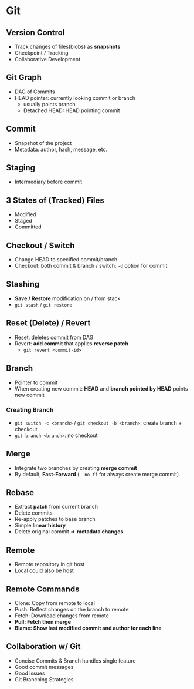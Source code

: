 # Git

## Version Control

- Track changes of files(blobs) as **snapshots**
- Checkpoint / Tracking
- Collaborative Development

## Git Graph

- DAG of Commits
- HEAD pointer: currently looking commit or branch
    - usually points branch
    - Detached HEAD: HEAD pointing commit

## Commit

- Snapshot of the project
- Metadata: author, hash, message, etc.

## Staging

- Intermediary before commit

## 3 States of (Tracked) Files

- Modified
- Staged
- Committed

## Checkout / Switch

- Change HEAD to specified commit/branch
- Checkout: both commit & branch / switch: `-d` option for commit

## Stashing

- **Save / Restore** modification on / from stack
- `git stash` / `git restore`

## Reset (Delete) / Revert

- Reset: deletes commit from DAG
- Revert: **add commit** that applies **reverse patch**
    - `git revert <commit-id>`

## Branch

- Pointer to commit
- When creating new commit: **HEAD** and **branch pointed by HEAD** points new commit

### Creating Branch

- `git switch -c <branch>` / `git checkout -b <branch>`: create branch + checkout
- `git branch <branch>`: no checkout

## Merge

- Integrate two branches by creating **merge commit**
- By default, **Fast-Forward** (`—-no-ff` for always create merge commit)

## Rebase

- Extract **patch** from current branch
- Delete commits
- Re-apply patches to base branch
- Simple **linear history**
- Delete original commit ⇒ **metadata changes**

## Remote

- Remote repository in git host
- Local could also be host

## Remote Commands

- Clone: Copy from remote to local
- Push: Reflect changes on the branch to remote
- Fetch: Download changes from remote
- **Pull: Fetch then merge**
- **Blame: Show last modified commit and author for each line**

## Collaboration w/ Git

- Concise Commits & Branch handles single feature
- Good commit messages
- Good issues
- Git Branching Strategies
